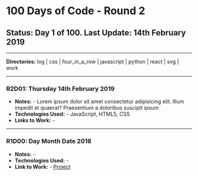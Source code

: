 # 100 Days of Code - Round 2

## **Status:** Day 1 of 100.  **Last Update:**  14th February 2019

___
**Directories:** log | css | four_in_a_row | javascript | python | react | svg | work
___

### **R2D01:** Thursday 14th February 2019

+ **Notes:** - Lorem ipsum dolor sit amet consectetur adipisicing elit. Illum impedit et quaerat? Praesentium a doloribus suscipit ipsum
+ **Technologies Used:** - JavaScript, HTML5, CSS
+ **Links to Work:** -  


___


### **R1D00**: Day Month Date 2018

+ **Notes:** - 
+ **Technologies Used:** -
+ **Link to Work:** - [Project](url) 

